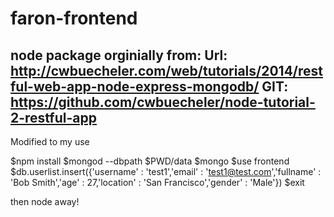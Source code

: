 faron-frontend
==============
node package orginially from:
Url: http://cwbuecheler.com/web/tutorials/2014/restful-web-app-node-express-mongodb/
GIT: https://github.com/cwbuecheler/node-tutorial-2-restful-app
----
Modified to my use

$npm install
$mongod --dbpath $PWD/data
$mongo
$use frontend
$db.userlist.insert({'username' : 'test1','email' : 'test1@test.com','fullname' : 'Bob Smith','age' : 27,'location' : 'San Francisco','gender' : 'Male'})
$exit

then node away!
